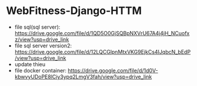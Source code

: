 # WebFitness-Django-HTTM
- file sql(sql server): https://drive.google.com/file/d/1QD5O0GjSQBpNXVrU67A4j4jH_NCuofxz/view?usp=drive_link
- file sql server version2: https://drive.google.com/file/d/12LQCGlpnMtxVKG9EjkCs4IJqbcN_bEdP/view?usp=drive_link
- update thieu
- file docker container: https://drive.google.com/file/d/1d0V-kbwvyUDoPE8lCiy3ypq2LmgV3fah/view?usp=drive_link